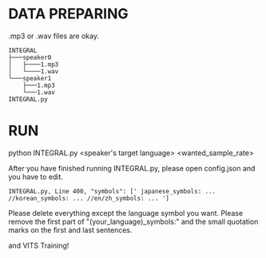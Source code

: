 DATA PREPARING
===============

.mp3 or .wav files are okay.

```
INTEGRAL
├───speaker0
│   ├────1.mp3
│   └────1.wav
└───speaker1
    ├───1.mp3
    └───1.wav
INTEGRAL.py
```

RUN
=============

python INTEGRAL.py <speaker's target language> <your model name> <wanted_sample_rate>

After you have finished running INTEGRAL.py, please open config.json and you have to edit.
    
    INTEGRAL.py, Line 400, "symbols": [' japanese_symbols: ... //korean_symbols: ... //en/zh_symbols: ... ']
    
Please delete everything except the language symbol you want. Please remove the first part of "(your_language)_symbols:" and the small quotation marks on the first and last sentences.

and VITS Training!
    
